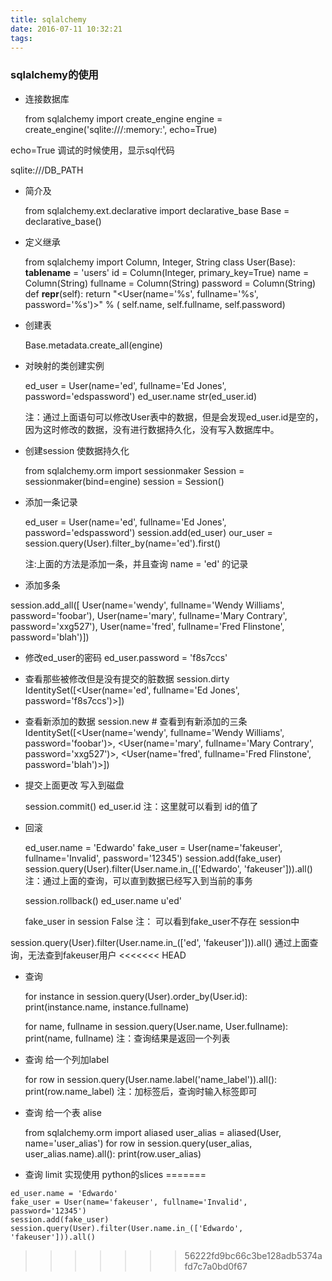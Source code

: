 ```yaml
---
title: sqlalchemy
date: 2016-07-11 10:32:21
tags:
---
```

### sqlalchemy的使用

+ 连接数据库


    from sqlalchemy import create_engine
    engine = create_engine('sqlite:///:memory:', echo=True)

echo=True  调试的时候使用，显示sql代码

sqlite:///DB_PATH

<!-- more -->
+ 简介及


    from sqlalchemy.ext.declarative import declarative_base
    Base = declarative_base()

+ 定义继承


    from sqlalchemy import Column, Integer, String
    class User(Base):
    __tablename__ = 'users'
    id = Column(Integer, primary_key=True)
    name = Column(String)
    fullname = Column(String)
    password = Column(String)
    def __repr__(self):
        return "<User(name='%s', fullname='%s', password='%s')>" % (
                             self.name, self.fullname, self.password)


+ 创建表


    Base.metadata.create_all(engine)

+ 对映射的类创建实例


    ed_user = User(name='ed', fullname='Ed Jones', password='edspassword')
    ed_user.name
    str(ed_user.id)

  注：通过上面语句可以修改User表中的数据，但是会发现ed_user.id是空的，因为这时修改的数据，没有进行数据持久化，没有写入数据库中。


+ 创建session 使数据持久化


    from sqlalchemy.orm import sessionmaker
    Session = sessionmaker(bind=engine)
    session = Session()

+ 添加一条记录


    ed_user = User(name='ed', fullname='Ed Jones', password='edspassword')
    session.add(ed_user)
    our_user = session.query(User).filter_by(name='ed').first()

   注:上面的方法是添加一条，并且查询 name = 'ed' 的记录

+ 添加多条

session.add_all([
     User(name='wendy', fullname='Wendy Williams', password='foobar'),
     User(name='mary', fullname='Mary Contrary', password='xxg527'),
     User(name='fred', fullname='Fred Flinstone', password='blah')])

+ 修改ed_user的密码
ed_user.password = 'f8s7ccs'

+ 查看那些被修改但是没有提交的脏数据
session.dirty
IdentitySet([<User(name='ed', fullname='Ed Jones', password='f8s7ccs')>])

+ 查看新添加的数据
session.new  # 查看到有新添加的三条
IdentitySet([<User(name='wendy', fullname='Wendy Williams', password='foobar')>,
<User(name='mary', fullname='Mary Contrary', password='xxg527')>,
<User(name='fred', fullname='Fred Flinstone', password='blah')>])

+ 提交上面更改 写入到磁盘


    session.commit()
    ed_user.id
注：这里就可以看到 id的值了

+ 回滚


    ed_user.name = 'Edwardo'
    fake_user = User(name='fakeuser', fullname='Invalid', password='12345')
    session.add(fake_user)
    session.query(User).filter(User.name.in_(['Edwardo', 'fakeuser'])).all()
注：通过上面的查询，可以直到数据已经写入到当前的事务


    session.rollback()
    ed_user.name
u'ed'


    fake_user in session
False
注： 可以看到fake_user不存在 session中

session.query(User).filter(User.name.in_(['ed', 'fakeuser'])).all()
通过上面查询，无法查到fakeuser用户
<<<<<<< HEAD
+ 查询


    for instance in session.query(User).order_by(User.id):
        print(instance.name, instance.fullname)

    for name, fullname in session.query(User.name, User.fullname):
        print(name, fullname)
注：查询结果是返回一个列表

+ 查询 给一个列加label


    for row in session.query(User.name.label('name_label')).all():
    print(row.name_label)
注：加标签后，查询时输入标签即可

+ 查询 给一个表 alise

    from sqlalchemy.orm import aliased
    user_alias = aliased(User, name='user_alias')
    for row in session.query(user_alias, user_alias.name).all():
        print(row.user_alias)

 + 查询 limit 实现使用 python的slices
=======
```
ed_user.name = 'Edwardo'
fake_user = User(name='fakeuser', fullname='Invalid', password='12345')
session.add(fake_user)
session.query(User).filter(User.name.in_(['Edwardo', 'fakeuser'])).all()
```
>>>>>>> 56222fd9bc66c3be128adb5374afd7c7a0bd0f67
